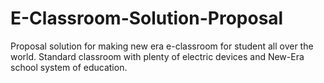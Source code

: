 # E-Classroom-Solution-Proposal
Proposal solution for making new era e-classroom for student all over the world. Standard classroom with plenty of electric devices and New-Era school system of education.
